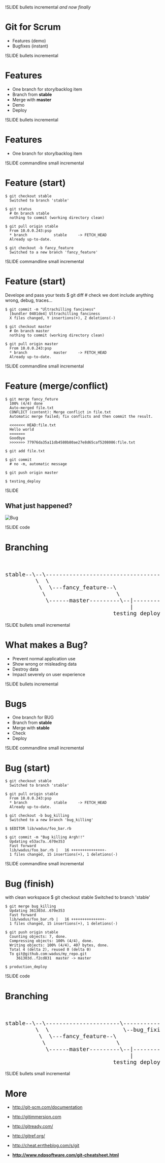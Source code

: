
!SLIDE bullets incremental
_and now finally_
# Git for Scrum #

* Features (demo)
* Bugfixes (instant)

!SLIDE bullets incremental
# Features #

* One branch for story/backlog item
* Branch from __stable__
* Merge with __master__
* Demo
* Deploy

!SLIDE bullets incremental
# Features #

* One branch for story/backlog item

!SLIDE commandline small incremental
# Feature (start) #

    $ git checkout stable
      Switched to branch 'stable'

    $ git status
      # On branch stable
      nothing to commit (working directory clean)

    $ git pull origin stable
      From 10.0.0.243:psp
      * branch            stable     -> FETCH_HEAD
      Already up-to-date.

    $ git checkout -b fancy_feature
      Switched to a new branch 'fancy_feature'

!SLIDE commandline small incremental
# Feature (start) #

Develope and pass your tests
    $ git diff
      # check we dont include anything wrong, debug, traces...

    $ git commit -m "Ultrachilling fanciness"
      [bundler 0401de4] Ultrachilling fanciness
      X files changed, Y insertions(+), Z deletions(-)

    $ git checkout master
      # On branch master
      nothing to commit (working directory clean)

    $ git pull origin master
      From 10.0.0.243:psp
      * branch            master     -> FETCH_HEAD
      Already up-to-date.

!SLIDE commandline small incremental
# Feature (merge/conflict) #

    $ git merge fancy_feture
      100% (4/4) done
      Auto-merged file.txt
      CONFLICT (content): Merge conflict in file.txt
      Automatic merge failed; fix conflicts and then commit the result.

      <<<<<<< HEAD:file.txt
      Hello world
      =======
      Goodbye
      >>>>>>> 77976da35a11db4580b80ae27e8d65caf5208086:file.txt

    $ git add file.txt

    $ git commit
      # no -m, automatic message

    $ git push origin master

    $ testing_deploy

!SLIDE

## What just happened? ##

![Bug](/file/img/merge.png "Merge")

!SLIDE code
# Branching #
<pre style="font-size:130%">
                                                  +  production deploy
                                                  +          |
stable--\--\--------------------------------------+-------/--|------stable
         \  \                                     +      /
          \  \---fancy_feature--\                 +     /
           \                     \                +    /
            \------master---------\--|------------+---/
                                     |            +
                                testing deploy  DEMO
</pre>

!SLIDE bullets small incremental
# What makes a Bug? #

* Prevent normal application use
* Show wrong or misleading data
* Destroy data
* Impact severely on user experience

!SLIDE bullets incremental
# Bugs #

* One branch for BUG
* Branch from __stable__
* Merge with __stable__
* Check
* Deploy

!SLIDE commandline small incremental
# Bug (start) #

    $ git checkout stable
      Switched to branch 'stable'

    $ git pull origin stable
      From 10.0.0.243:psp
      * branch            stable     -> FETCH_HEAD
      Already up-to-date.

    $ git checkout -b bug_killing
      Switched to a new branch 'bug_killing'

    $ $EDITOR lib/wadus/foo_bar.rb

    $ git commit -m "Bug killing Argh!!"
      Updating e53ac7a..670e353
      Fast forward
      lib/wadus/foo_bar.rb |   16 +++++++++++++++-
      1 files changed, 15 insertions(+), 1 deletions(-)

!SLIDE commandline small incremental
# Bug (finish) #

with clean workspace
    $ git checkout stable
      Switched to branch 'stable'

    $ git merge bug_killing
      Updating 361303d..670e353
      Fast forward
      lib/wadus/foo_bar.rb |   16 +++++++++++++++-
      1 files changed, 15 insertions(+), 1 deletions(-)

    $ git push origin stable
      Counting objects: 7, done.
      Compressing objects: 100% (4/4), done.
      Writing objects: 100% (4/4), 407 bytes, done.
      Total 4 (delta 2), reused 0 (delta 0)
      To git@github.com:wadus/my_repo.git
         361303d..f2cd831  master -> master

    $ production_deploy

!SLIDE code
# Branching #
<pre style="font-size:130%">
                                               production deploy  +  production deploy
                                                       |          +          |
stable--\--\----------------------\----------------/---|----------+-------/--|------stable
         \  \                      \--bug_fixing--/               +      /
          \  \---fancy_feature--\                                 +     /
           \                     \                                +    /
            \------master---------\--|----------------------------+---/
                                     |                            +
                                testing deploy                  DEMO
</pre>

!SLIDE bullets small incremental
# More #

* <http://git-scm.com/documentation>

* <http://gitimmersion.com>
* <http://gitready.com/>

* <http://gitref.org/>
* <http://cheat.errtheblog.com/s/git>
* __<http://www.ndpsoftware.com/git-cheatsheet.html>__

